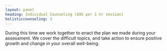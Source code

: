 ```yaml
---
layout: panel
heading: Individual Counseling ($95 per 1 hr session)
holisticcounseling: 3
---
```

During this time we work together to enact the plan we made during your assessment. We cover the difficult topics, and take action to ensure positive growth and change in your overall well-being.
